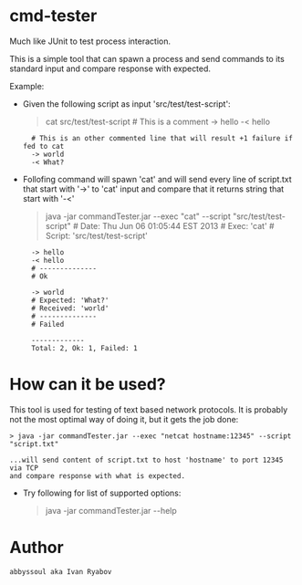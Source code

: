 cmd-tester
==========

Much like JUnit to test process interaction.

This is a simple tool that can spawn a process and send commands to its 
standard input and compare response with expected.

Example:
- Given the following script as input 'src/test/test-script':
	> cat src/test/test-script
		# This is a comment
		-> hello
		-< hello
		
		# This is an other commented line that will result +1 failure if fed to cat
		-> world
		-< What?

- Follofing command will spawn 'cat' and will send every line of script.txt that 
start with '->' to 'cat' input and compare that it returns string 
that start with '-<'

	> java -jar commandTester.jar --exec "cat" --script "src/test/test-script"
		# Date: Thu Jun 06 01:05:44 EST 2013
		# Exec: 'cat'
		# Script: 'src/test/test-script'
		
		-> hello
		-< hello
		# --------------
		# Ok
		
		-> world
		# Expected: 'What?'
		# Received: 'world'
		# --------------
		# Failed
	
	    -------------
	    Total: 2, Ok: 1, Failed: 1

How can it be used?
==========
This tool is used for testing of text based network protocols. 
It is probably not the most optimal way of doing it, but it gets the job done:

	> java -jar commandTester.jar --exec "netcat hostname:12345" --script "script.txt"
	
	...will send content of script.txt to host 'hostname' to port 12345 via TCP 
	and	compare response with what is expected.   

- Try following for list of supported options:

	> java -jar commandTester.jar --help

Author
==========
	abbyssoul aka Ivan Ryabov
